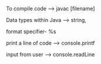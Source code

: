 To compile code --> javac [filename]

Data types within Java --> string,

format specifier- %s

print a line of code --> console.printf

input from user --> console.readLine